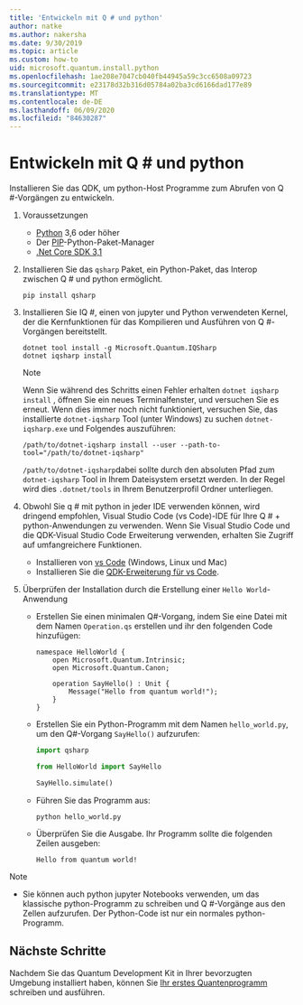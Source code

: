 ```yaml
---
title: 'Entwickeln mit Q # und python'
author: natke
ms.author: nakersha
ms.date: 9/30/2019
ms.topic: article
ms.custom: how-to
uid: microsoft.quantum.install.python
ms.openlocfilehash: 1ae208e7047cb040fb44945a59c3cc6508a09723
ms.sourcegitcommit: e23178d32b316d05784a02ba3cd6166dad177e89
ms.translationtype: MT
ms.contentlocale: de-DE
ms.lasthandoff: 06/09/2020
ms.locfileid: "84630287"
---
```

# <a name="develop-with-q-and-python"></a>Entwickeln mit Q # und python

Installieren Sie das QDK, um python-Host Programme zum Abrufen von Q #-Vorgängen zu entwickeln.

1. Voraussetzungen

    - [Python](https://www.python.org/downloads/) 3,6 oder höher
    - Der [PIP](https://pip.pypa.io/en/stable/installing)-Python-Paket-Manager
    - [.Net Core SDK 3,1](https://dotnet.microsoft.com/download/dotnet-core/3.1)


1. Installieren Sie das `qsharp` Paket, ein Python-Paket, das Interop zwischen Q # und python ermöglicht.

    ```
    pip install qsharp
    ```

1. Installieren Sie IQ #, einen von jupyter und Python verwendeten Kernel, der die Kernfunktionen für das Kompilieren und Ausführen von Q #-Vorgängen bereitstellt.

    ```dotnetcli
    dotnet tool install -g Microsoft.Quantum.IQSharp
    dotnet iqsharp install
    ```

    > [!NOTE]
    > Wenn Sie während des Schritts einen Fehler erhalten `dotnet iqsharp install` , öffnen Sie ein neues Terminalfenster, und versuchen Sie es erneut.
    > Wenn dies immer noch nicht funktioniert, versuchen Sie, das installierte `dotnet-iqsharp` Tool (unter Windows) zu suchen `dotnet-iqsharp.exe` und Folgendes auszuführen:
    > ```
    > /path/to/dotnet-iqsharp install --user --path-to-tool="/path/to/dotnet-iqsharp"
    > ```
    > `/path/to/dotnet-iqsharp`dabei sollte durch den absoluten Pfad zum `dotnet-iqsharp` Tool in Ihrem Dateisystem ersetzt werden.
    > In der Regel wird dies `.dotnet/tools` in Ihrem Benutzerprofil Ordner unterliegen.
  
1. Obwohl Sie q # mit python in jeder IDE verwenden können, wird dringend empfohlen, Visual Studio Code (vs Code)-IDE für Ihre Q # + python-Anwendungen zu verwenden. Wenn Sie Visual Studio Code und die QDK-Visual Studio Code Erweiterung verwenden, erhalten Sie Zugriff auf umfangreichere Funktionen.

    - Installieren von [vs Code](https://code.visualstudio.com/download) (Windows, Linux und Mac)
    - Installieren Sie die [QDK-Erweiterung für vs Code](https://marketplace.visualstudio.com/items?itemName=quantum.quantum-devkit-vscode).

1. Überprüfen der Installation durch die Erstellung einer `Hello World`-Anwendung

    - Erstellen Sie einen minimalen Q#-Vorgang, indem Sie eine Datei mit dem Namen `Operation.qs` erstellen und ihr den folgenden Code hinzufügen:

        ```qsharp
        namespace HelloWorld {
            open Microsoft.Quantum.Intrinsic;
            open Microsoft.Quantum.Canon;

            operation SayHello() : Unit {
                Message("Hello from quantum world!");
            }
        }
        ```

    - Erstellen Sie ein Python-Programm mit dem Namen `hello_world.py`, um den Q#-Vorgang `SayHello()` aufzurufen:

        ```python
        import qsharp

        from HelloWorld import SayHello

        SayHello.simulate()
        ```

    - Führen Sie das Programm aus:

        ```
        python hello_world.py
        ```

    - Überprüfen Sie die Ausgabe. Ihr Programm sollte die folgenden Zeilen ausgeben:

        ```
        Hello from quantum world!
        ```


> [!NOTE]
> * Sie können auch python jupyter Notebooks verwenden, um das klassische python-Programm zu schreiben und Q #-Vorgänge aus den Zellen aufzurufen. Der Python-Code ist nur ein normales python-Programm.

## <a name="next-steps"></a>Nächste Schritte

Nachdem Sie das Quantum Development Kit in Ihrer bevorzugten Umgebung installiert haben, können Sie [Ihr erstes Quantenprogramm](xref:microsoft.quantum.quickstarts.qrng) schreiben und ausführen.
